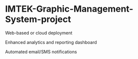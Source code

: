 # IMTEK-Graphic-Management-System-project


Web-based or cloud deployment

Enhanced analytics and reporting dashboard

Automated email/SMS notifications
